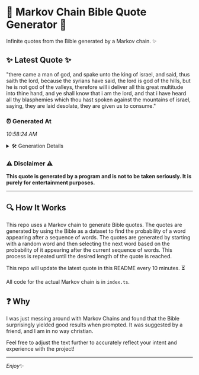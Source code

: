 # 📖 Markov Chain Bible Quote Generator 📖

Infinite quotes from the Bible generated by a Markov chain. ✨

## ✨ Latest Quote ✨
"there came a man of god, and spake unto the king of israel, and said, thus saith the lord, because the syrians have said, the lord is god of the hills, but he is not god of the valleys, therefore will i deliver all this great multitude into thine hand, and ye shall know that i am the lord, and that i have heard all thy blasphemies which thou hast spoken against the mountains of israel, saying, they are laid desolate, they are given us to consume."

### ⏰ Generated At
*10:58:24 AM*

<details>
    <summary>🛠️ Generation Details</summary>
    <p>
        <strong>🌱 Seed:</strong> there<br>
        <strong>🔄 Iterations:</strong> 86<br>
        <strong>📜 Context History:</strong><br>[ there ]: came<br>[ there, came ]: a<br>[ there, came, a ]: man<br>[ there, came, a, man ]: of<br>[ there, came, a, man, of ]: god,<br>[ there, came, a, man, of, god, ]: and<br>[ came, a, man, of, god,, and ]: spake<br>[ a, man, of, god,, and, spake ]: unto<br>[ man, of, god,, and, spake, unto ]: the<br>[ of, god,, and, spake, unto, the ]: king<br>[ god,, and, spake, unto, the, king ]: of<br>[ and, spake, unto, the, king, of ]: israel,<br>[ spake, unto, the, king, of, israel, ]: and<br>[ unto, the, king, of, israel,, and ]: said,<br>[ the, king, of, israel,, and, said, ]: thus<br>[ king, of, israel,, and, said,, thus ]: saith<br>[ of, israel,, and, said,, thus, saith ]: the<br>[ israel,, and, said,, thus, saith, the ]: lord,<br>[ and, said,, thus, saith, the, lord, ]: because<br>[ said,, thus, saith, the, lord,, because ]: the<br>[ thus, saith, the, lord,, because, the ]: syrians<br>[ saith, the, lord,, because, the, syrians ]: have<br>[ the, lord,, because, the, syrians, have ]: said,<br>[ lord,, because, the, syrians, have, said, ]: the<br>[ because, the, syrians, have, said,, the ]: lord<br>[ the, syrians, have, said,, the, lord ]: is<br>[ syrians, have, said,, the, lord, is ]: god<br>[ have, said,, the, lord, is, god ]: of<br>[ said,, the, lord, is, god, of ]: the<br>[ the, lord, is, god, of, the ]: hills,<br>[ lord, is, god, of, the, hills, ]: but<br>[ is, god, of, the, hills,, but ]: he<br>[ god, of, the, hills,, but, he ]: is<br>[ of, the, hills,, but, he, is ]: not<br>[ the, hills,, but, he, is, not ]: god<br>[ hills,, but, he, is, not, god ]: of<br>[ but, he, is, not, god, of ]: the<br>[ he, is, not, god, of, the ]: valleys,<br>[ is, not, god, of, the, valleys, ]: therefore<br>[ not, god, of, the, valleys,, therefore ]: will<br>[ god, of, the, valleys,, therefore, will ]: i<br>[ of, the, valleys,, therefore, will, i ]: deliver<br>[ the, valleys,, therefore, will, i, deliver ]: all<br>[ valleys,, therefore, will, i, deliver, all ]: this<br>[ therefore, will, i, deliver, all, this ]: great<br>[ will, i, deliver, all, this, great ]: multitude<br>[ i, deliver, all, this, great, multitude ]: into<br>[ deliver, all, this, great, multitude, into ]: thine<br>[ all, this, great, multitude, into, thine ]: hand,<br>[ this, great, multitude, into, thine, hand, ]: and<br>[ great, multitude, into, thine, hand,, and ]: ye<br>[ multitude, into, thine, hand,, and, ye ]: shall<br>[ into, thine, hand,, and, ye, shall ]: know<br>[ thine, hand,, and, ye, shall, know ]: that<br>[ hand,, and, ye, shall, know, that ]: i<br>[ and, ye, shall, know, that, i ]: am<br>[ ye, shall, know, that, i, am ]: the<br>[ shall, know, that, i, am, the ]: lord,<br>[ know, that, i, am, the, lord, ]: and<br>[ that, i, am, the, lord,, and ]: that<br>[ i, am, the, lord,, and, that ]: i<br>[ am, the, lord,, and, that, i ]: have<br>[ the, lord,, and, that, i, have ]: heard<br>[ lord,, and, that, i, have, heard ]: all<br>[ and, that, i, have, heard, all ]: thy<br>[ that, i, have, heard, all, thy ]: blasphemies<br>[ i, have, heard, all, thy, blasphemies ]: which<br>[ have, heard, all, thy, blasphemies, which ]: thou<br>[ heard, all, thy, blasphemies, which, thou ]: hast<br>[ all, thy, blasphemies, which, thou, hast ]: spoken<br>[ thy, blasphemies, which, thou, hast, spoken ]: against<br>[ blasphemies, which, thou, hast, spoken, against ]: the<br>[ which, thou, hast, spoken, against, the ]: mountains<br>[ thou, hast, spoken, against, the, mountains ]: of<br>[ hast, spoken, against, the, mountains, of ]: israel,<br>[ spoken, against, the, mountains, of, israel, ]: saying,<br>[ against, the, mountains, of, israel,, saying, ]: they<br>[ the, mountains, of, israel,, saying,, they ]: are<br>[ mountains, of, israel,, saying,, they, are ]: laid<br>[ of, israel,, saying,, they, are, laid ]: desolate,<br>[ israel,, saying,, they, are, laid, desolate, ]: they<br>[ saying,, they, are, laid, desolate,, they ]: are<br>[ they, are, laid, desolate,, they, are ]: given<br>[ are, laid, desolate,, they, are, given ]: us<br>[ laid, desolate,, they, are, given, us ]: to<br>[ desolate,, they, are, given, us, to ]: consume.<br>
    </p>
</details>

### ⚠️ Disclaimer ⚠️
**This quote is generated by a program and is not to be taken seriously. It is purely for entertainment purposes.**

---

## 🔍 How It Works

This repo uses a Markov chain to generate Bible quotes. The quotes are generated by using the Bible as a dataset to find the probability of a word appearing after a sequence of words. The quotes are generated by starting with a random word and then selecting the next word based on the probability of it appearing after the current sequence of words. This process is repeated until the desired length of the quote is reached.

This repo will update the latest quote in this README every 10 minutes. ⏳

All code for the actual Markov chain is in `index.ts`.

## ❓ Why

I was just messing around with Markov Chains and found that the Bible surprisingly yielded good results when prompted. 
It was suggested by a friend, and I am in no way christian.

Feel free to adjust the text further to accurately reflect your intent and experience with the project!

---

*Enjoy*✨
